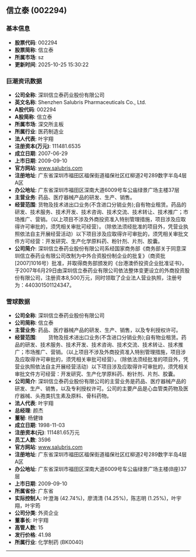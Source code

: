 ## 信立泰 (002294)

### 基本信息

- **股票代码**: 002294
- **股票简称**: 信立泰
- **所属市场**: sz
- **更新时间**: 2025-10-25 15:30:22

### 巨潮资讯数据

- **公司全称**: 深圳信立泰药业股份有限公司
- **英文名称**: Shenzhen Salubris Pharmaceuticals Co., Ltd.
- **A股代码**: 002294
- **A股简称**: 信立泰
- **所属市场**: 深交所主板
- **所属行业**: 医药制造业
- **法人代表**: 叶宇翔
- **注册资本(万元)**: 111481.6535
- **成立日期**: 2007-06-29
- **上市日期**: 2009-09-10
- **官方网站**: www.salubris.com
- **注册地址**: 广东省深圳市福田区福保街道福保社区红柳道2号289数字半岛4层A区
- **办公地址**: 广东省深圳市福田区深南大道6009号车公庙绿景广场主楼37层
- **主营业务**: 药品、医疗器械产品的研发、生产、销售。
- **经营范围**: 货物及技术进出口业务(不含进口分销业务);自有物业租赁。药品的研发、技术服务、技术开发、技术咨询、技术交流、技术转让、技术推广；市场推广、营销。（以上项目不涉及外商投资准入特别管理措施，项目涉及应取得许可审批的，须凭相关审批可经营）。（除依法须经批准的项目外，凭营业执照依法自主开展经营活动）以下项目涉及应取得许可审批的，须凭相关审批文件方可经营：开发研究、生产化学原料药、粉针剂、片剂、胶囊。
- **公司简介**: 深圳信立泰药业股份有限公司系经国家商务部《商务部关于同意深圳信立泰药业有限公司改制为中外合资股份制企业的批复》（商资批[2007]1016号）批准，并取得商务部颁发的《台港澳侨投资企业批准证书》，于2007年6月29日由深圳信立泰药业有限公司依法整体变更设立的外商投资股份有限公司，注册资本8,500万元，同时领取了企业法人营业执照，注册号为：440301501124347。

### 雪球数据

- **公司全称**: 深圳信立泰药业股份有限公司
- **公司简称**: 信立泰
- **主营业务**: 药品、医疗器械产品的研发、生产、销售，以及专利授权许可。
- **经营范围**: 　　货物及技术进出口业务(不含进口分销业务);自有物业租赁。药品的研发、技术服务、技术开发、技术咨询、技术交流、技术转让、技术推广；市场推广、营销。（以上项目不涉及外商投资准入特别管理措施，项目涉及应取得许可审批的，须凭相关审批可经营）。（除依法须经批准的项目外，凭营业执照依法自主开展经营活动）以下项目涉及应取得许可审批的，须凭相关审批文件方可经营：开发研究、生产化学原料药、粉针剂、片剂、胶囊。
- **公司简介**: 深圳信立泰药业股份有限公司的主营业务是药品、医疗器械产品的研发、生产、销售，以及专利授权许可。公司的主要产品是心血管类药物及医疗器械、头孢类抗生素及原料、骨科药物。
- **法人代表**: 叶宇翔
- **总经理**: 颜杰
- **董秘**: 杨健锋
- **成立日期**: 1998-11-03
- **注册资本(元)**: 111481.65万元
- **员工人数**: 3596
- **官方网站**: www.salubris.com
- **注册地址**: 广东省深圳市福田区福保街道福保社区红柳道2号289数字半岛4层A区
- **办公地址**: 广东省深圳市福田区深南大道6009号车公庙绿景广场主楼(B座)37层
- **上市日期**: 2009-09-10
- **所属省份**: 广东省
- **实际控制人**: 叶澄海 (42.74%)，廖清清 (14.25%)，陈志明 (1.25%)，叶宇翔，叶宇筠
- **公司分类**: 外资企业
- **董事长**: 叶宇翔
- **高管人数**: 15
- **发行价格**: 41.98
- **所属行业**: 化学制药 (BK0040)

---